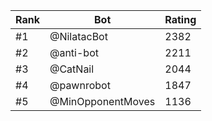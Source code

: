 Rank|Bot|Rating
---|---|---
#1|@NilatacBot|2382
#2|@anti-bot|2211
#3|@CatNail|2044
#4|@pawnrobot|1847
#5|@MinOpponentMoves|1136
